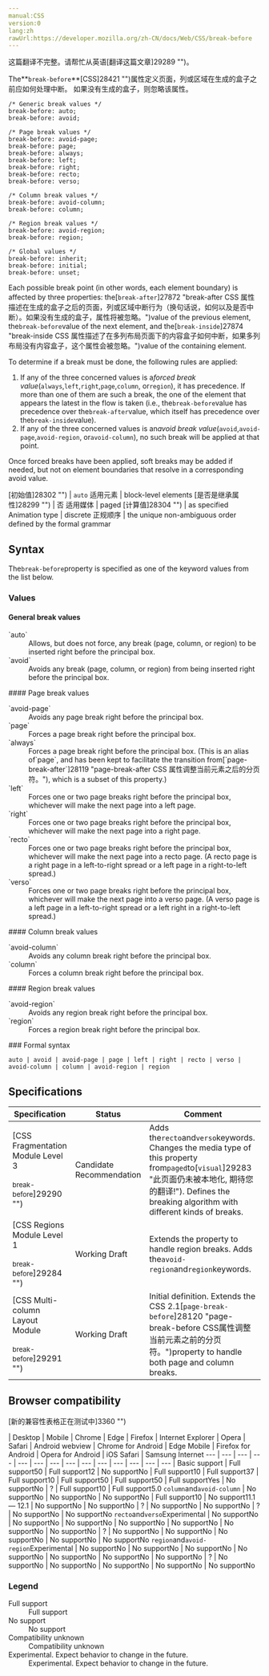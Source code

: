 ```yaml
---
manual:CSS
version:0
lang:zh
rawUrl:https://developer.mozilla.org/zh-CN/docs/Web/CSS/break-before
---
```




这篇翻译不完整。请帮忙从英语[翻译这篇文章]29289 "")。






The**`break-before`**[CSS]28421 "")属性定义页面，列或区域在生成的盒子之前应如何处理中断。 如果没有生成的盒子，则忽略该属性。


```
/* Generic break values */
break-before: auto;
break-before: avoid;

/* Page break values */
break-before: avoid-page;
break-before: page;
break-before: always;
break-before: left;
break-before: right;
break-before: recto;
break-before: verso;

/* Column break values */
break-before: avoid-column;
break-before: column;

/* Region break values */
break-before: avoid-region;
break-before: region;

/* Global values */
break-before: inherit;
break-before: initial;
break-before: unset;
```


Each possible break point (in other words, each element boundary) is affected by three properties: the[`break-after`]27872 "break-after CSS 属性描述在生成的盒子之后的页面，列或区域中断行为（换句话说，如何以及是否中断）。如果没有生成的盒子，属性将被忽略。")value of the previous element, the`break-before`value of the next element, and the[`break-inside`]27874 "break-inside CSS 属性描述了在多列布局页面下的内容盒子如何中断，如果多列布局没有内容盒子，这个属性会被忽略。")value of the containing element.



To determine if a break must be done, the following rules are applied:


1. If any of the three concerned values is a*forced break value*(`always`,`left`,`right`,`page`,`column`, or`region`), it has precedence. If more than one of them are such a break, the one of the element that appears the latest in the flow is taken (i.e., the`break-before`value has precedence over the`break-after`value, which itself has precedence over the`break-inside`value).
1. If any of the three concerned values is an*avoid break value*(`avoid`,`avoid-page`,`avoid-region`, or`avoid-column`), no such break will be applied at that point.


Once forced breaks have been applied, soft breaks may be added if needed, but not on element boundaries that resolve in a corresponding avoid value.


[初始值]28302 "") | `auto` 
适用元素 | block-level elements 
[是否是继承属性]28299 "") | 否 
适用媒体 | paged 
[计算值]28304 "") | as specified 
Animation type | discrete 
正规顺序 | the unique non-ambiguous order defined by the formal grammar 


## Syntax<a name="Syntax"></a>


The`break-before`property is specified as one of the keyword values from the list below.


### Values<a name="Values"></a>

#### General break values<a name="General_break_values"></a>
<dl><dt id=''>`auto`</dt><dd>Allows, but does not force, any break (page, column, or region) to be inserted right before the principal box.</dd><dt id=''>`avoid`</dt><dd>Avoids any break (page, column, or region) from being inserted right before the principal box.</dd></dl>
#### Page break values<a name="Page_break_values"></a>
<dl><dt id=''>`avoid-page`</dt><dd>Avoids any page break right before the principal box.</dd><dt id=''>`page`</dt><dd>Forces a page break right before the principal box.</dd><dt id=''>`always`</dt><dd>Forces a page break right before the principal box. (This is an alias of`page`, and has been kept to facilitate the transition from[`page-break-after`]28119 "page-break-after CSS 属性调整当前元素之后的分页符。"), which is a subset of this property.)</dd><dt id=''>`left`</dt><dd>Forces one or two page breaks right before the principal box, whichever will make the next page into a left page.</dd><dt id=''>`right`</dt><dd>Forces one or two page breaks right before the principal box, whichever will make the next page into a right page.</dd><dt id=''>`recto`<i></i></dt><dd>Forces one or two page breaks right before the principal box, whichever will make the next page into a recto page. (A recto page is a right page in a left-to-right spread or a left page in a right-to-left spread.)</dd><dt id=''>`verso`<i></i></dt><dd>Forces one or two page breaks right before the principal box, whichever will make the next page into a verso page. (A verso page is a left page in a left-to-right spread or a left right in a right-to-left spread.)</dd></dl>
#### Column break values<a name="Column_break_values"></a>
<dl><dt id=''>`avoid-column`</dt><dd>Avoids any column break right before the principal box.</dd><dt id=''>`column`</dt><dd>Forces a column break right before the principal box.</dd></dl>
#### Region break values<a name="Region_break_values"></a>
<dl><dt id=''>`avoid-region`<i></i></dt><dd>Avoids any region break right before the principal box.</dd><dt id=''>`region`<i></i></dt><dd>Forces a region break right before the principal box.</dd></dl>
### Formal syntax<a name="Formal_syntax"></a>

```
auto | avoid | avoid-page | page | left | right | recto | verso | avoid-column | column | avoid-region | region
```

## Specifications<a name="Specifications"></a>

Specification | Status | Comment 
 ---  |  ---  |  ---  | 
[CSS Fragmentation Module Level 3<br></br><small>break-before</small>]29290 "") | Candidate Recommendation | Adds the`recto`and`verso`keywords. Changes the media type of this property from`paged`to[`visual`]29283 "此页面仍未被本地化, 期待您的翻译!"). Defines the breaking algorithm with different kinds of breaks. 
[CSS Regions Module Level 1<br></br><small>break-before</small>]29284 "") | Working Draft | Extends the property to handle region breaks. Adds the`avoid-region`and`region`keywords. 
[CSS Multi-column Layout Module<br></br><small>break-before</small>]29291 "") | Working Draft | Initial definition. Extends the CSS 2.1[`page-break-before`]28120 "page-break-before CSS属性调整当前元素之前的分页符。")property to handle both page and column breaks. 


## Browser compatibility<a name="Browser_compatibility"></a>
[新的兼容性表格正在测试中<i></i>]3360 "")

 | <abbr>Desktop<i></i></abbr> | <abbr>Mobile<i></i></abbr> 
 | <abbr>Chrome<i></i></abbr> | <abbr>Edge<i></i></abbr> | <abbr>Firefox<i></i></abbr> | <abbr>Internet Explorer<i></i></abbr> | <abbr>Opera<i></i></abbr> | <abbr>Safari<i></i></abbr> | <abbr>Android webview<i></i></abbr> | <abbr>Chrome for Android<i></i></abbr> | <abbr>Edge Mobile<i></i></abbr> | <abbr>Firefox for Android<i></i></abbr> | <abbr>Opera for Android<i></i></abbr> | <abbr>iOS Safari<i></i></abbr> | <abbr>Samsung Internet<i></i></abbr> 
 ---  |  ---  |  ---  |  ---  |  ---  |  ---  |  ---  |  ---  |  ---  |  ---  |  ---  |  ---  |  ---  |  ---  | 
Basic support | <abbr>Full support</abbr>50 | <abbr>Full support</abbr>12 | <abbr>No support</abbr>No | <abbr>Full support</abbr>10 | <abbr>Full support</abbr>37 | <abbr>Full support</abbr>10 | <abbr>Full support</abbr>50 | <abbr>Full support</abbr>50 | <abbr>Full support</abbr>Yes | <abbr>No support</abbr>No | <abbr>?</abbr> | <abbr>Full support</abbr>10 | <abbr>Full support</abbr>5.0 
`column`and`avoid-column` | <abbr>No support</abbr>No | <abbr>No support</abbr>No | <abbr>No support</abbr>No | <abbr>Full support</abbr>10 | <abbr>No support</abbr>11.1 — 12.1 | <abbr>No support</abbr>No | <abbr>No support</abbr>No | <abbr>?</abbr> | <abbr>No support</abbr>No | <abbr>No support</abbr>No | <abbr>?</abbr> | <abbr>No support</abbr>No | <abbr>No support</abbr>No 
`recto`and`verso`<abbr>Experimental<i></i></abbr> | <abbr>No support</abbr>No | <abbr>No support</abbr>No | <abbr>No support</abbr>No | <abbr>No support</abbr>No | <abbr>No support</abbr>No | <abbr>No support</abbr>No | <abbr>No support</abbr>No | <abbr>?</abbr> | <abbr>No support</abbr>No | <abbr>No support</abbr>No | <abbr>No support</abbr>No | <abbr>No support</abbr>No | <abbr>No support</abbr>No 
`region`and`avoid-region`<abbr>Experimental<i></i></abbr> | <abbr>No support</abbr>No | <abbr>No support</abbr>No | <abbr>No support</abbr>No | <abbr>No support</abbr>No | <abbr>No support</abbr>No | <abbr>No support</abbr>No | <abbr>No support</abbr>No | <abbr>?</abbr> | <abbr>No support</abbr>No | <abbr>No support</abbr>No | <abbr>No support</abbr>No | <abbr>No support</abbr>No | <abbr>No support</abbr>No 


### Legend<a name="Legend"></a>
<dl><dt id=''><abbr>Full support</abbr></dt><dd>Full support</dd><dt id=''><abbr>No support</abbr></dt><dd>No support</dd><dt id=''><abbr>Compatibility unknown</abbr></dt><dd>Compatibility unknown</dd><dt id=''><abbr>Experimental. Expect behavior to change in the future.<i></i></abbr></dt><dd>Experimental. Expect behavior to change in the future.</dd></dl>








